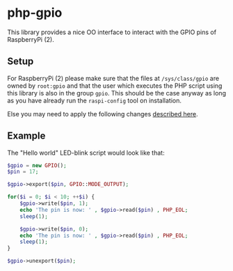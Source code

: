 # php-gpio

This library provides a nice OO interface to interact with the GPIO pins of RaspberryPi (2).

## Setup

For RaspberryPi (2) please make sure that the files at `/sys/class/gpio` are owned by `root:gpio` and that the user which
executes the PHP script using this library is also in the group `gpio`. This should be the case anyway as long as you have
already run the `raspi-config` tool on installation.

Else you may need to apply the following changes [described here](http://www.element14.com/community/message/139528/l/re-piface-digital-2--setup-and-use#139528).

## Example

The "Hello world" LED-blink script would look like that:

```php
$gpio = new GPIO();
$pin = 17;

$gpio->export($pin, GPIO::MODE_OUTPUT);

for($i = 0; $i < 10; ++$i) {
	$gpio->write($pin, 1);
	echo 'The pin is now: ' , $gpio->read($pin) , PHP_EOL;
	sleep(1);

	$gpio->write($pin, 0);
	echo 'The pin is now: ' , $gpio->read($pin) , PHP_EOL;
	sleep(1);
}

$gpio->unexport($pin);
```